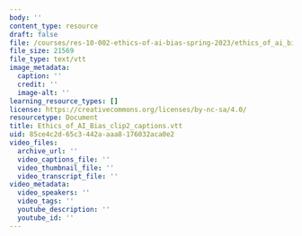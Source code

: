 ```yaml
---
body: ''
content_type: resource
draft: false
file: /courses/res-10-002-ethics-of-ai-bias-spring-2023/ethics_of_ai_bias_clip2_captions.vtt
file_size: 21569
file_type: text/vtt
image_metadata:
  caption: ''
  credit: ''
  image-alt: ''
learning_resource_types: []
license: https://creativecommons.org/licenses/by-nc-sa/4.0/
resourcetype: Document
title: Ethics_of_AI_Bias_clip2_captions.vtt
uid: 85ce4c2d-65c3-442a-aaa8-176032aca0e2
video_files:
  archive_url: ''
  video_captions_file: ''
  video_thumbnail_file: ''
  video_transcript_file: ''
video_metadata:
  video_speakers: ''
  video_tags: ''
  youtube_description: ''
  youtube_id: ''
---
```

